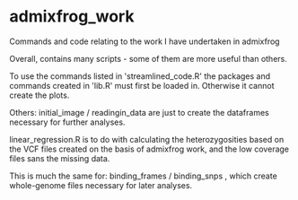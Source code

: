 # admixfrog_work
Commands and code relating to the work I have undertaken in admixfrog

Overall, contains many scripts - some of them are more useful than others. 

To use the commands listed in 'streamlined_code.R' the packages and commands created in 'lib.R' must first be loaded in. Otherwise it cannot create the plots. 

Others: initial_image / readingin_data are just to create the dataframes necessary for further analyses. 

linear_regression.R is to do with calculating the heterozygosities based on the VCF files created on the          basis of admixfrog work, and the low coverage files sans the missing data. 

This is much the same for: binding_frames / binding_snps , which create whole-genome files necessary for later analyses. 
